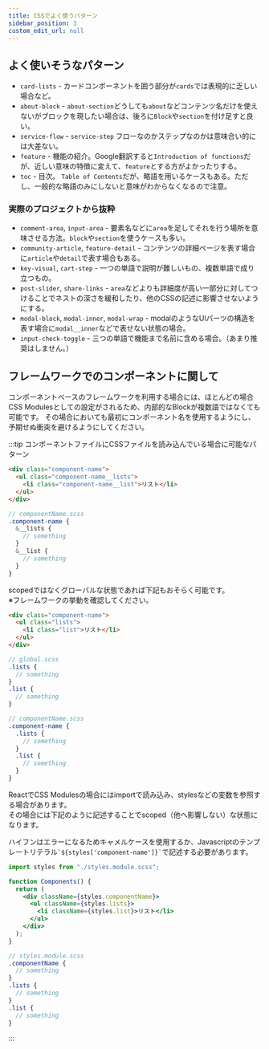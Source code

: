 ```yaml
---
title: CSSでよく使うパターン
sidebar_position: 3
custom_edit_url: null
---
```


## よく使いそうなパターン

- `card-lists` - カードコンポーネントを囲う部分が`cards`では表現的に乏しい場合など。
- `about-block` - `about-section`どうしても`about`などコンテンツ名だけを使えないがブロックを現したい場合は、後ろに`Block`や`section`を付け足すと良い。
- `service-flow` - `service-step` フローなのかステップなのかは意味合い的には大差ない。
- `feature` - 機能の紹介。Google翻訳すると`Introduction of functions`だが、近しい意味の特徴に変えて、`feature`とする方がよかったりする。
- `toc` - 目次。 `Table of Contents`だが、略語を用いるケースもある。ただし、一般的な略語のみにしないと意味がわからなくなるので注意。

### 実際のプロジェクトから抜粋

- `comment-area`, `input-area` - 要素名などに`area`を足してそれを行う場所を意味させる方法。`block`や`section`を使うケースも多い。
- `community-article`, `feature-detail` - コンテンツの詳細ページを表す場合に`article`や`detail`で表す場合もある。
- `key-visual`, `cart-step` - 一つの単語で説明が難しいもの、複数単語で成り立つもの。
- `post-slider`, `share-links` - `area`などよりも詳細度が高い一部分に対してつけることでネストの深さを緩和したり、他のCSSの記述に影響させないようにする。
- `modal-block`, `modal-inner`, `modal-wrap` - modalのようなUIパーツの構造を表す場合に`modal__inner`などで表せない状態の場合。
- `input-check-toggle` - 三つの単語で機能まで名前に含める場合。（あまり推奨はしません。）

## フレームワークでのコンポーネントに関して

コンポーネントベースのフレームワークを利用する場合には、ほとんどの場合CSS Modulesとしての設定がされるため、内部的なBlockが複数語ではなくても可能です。
その場合においても最初にコンポーネント名を使用するようにし、予期せぬ衝突を避けるようにしてください。

:::tip コンポーネントファイルにCSSファイルを読み込んでいる場合に可能なパターン

```html
<div class="component-name">
  <ul class="component-name__lists">
    <li class="component-name__list">リスト</li>
  </ul>
</div>
```

```scss
// componentName.scss
.component-name {
  &__lists {
    // something
  }
  &__list {
    // something
  }
}
```

scopedではなくグローバルな状態であれば下記もおそらく可能です。  
※フレームワークの挙動を確認してください。

```html
<div class="component-name">
  <ul class="lists">
    <li class="list">リスト</li>
  </ul>
</div>
```

```scss
// global.scss
.lists {
  // something
}
.list {
  // something
}

// componentName.scss
.component-name {
  .lists {
    // something
  }
  .list {
    // something
  }
}
```

ReactでCSS Modulesの場合にはimportで読み込み、stylesなどの変数を参照する場合があります。  
その場合には下記のように記述することでscoped（他へ影響しない）な状態になります。  
  
ハイフンはエラーになるためキャメルケースを使用するか、Javascriptのテンプレートリテラル`` `${styles['component-name']}` ``で記述する必要があります。  

```jsx
import styles from "./styles.module.scss";

function Components() {
  return (
    <div className={styles.componentName}>
      <ul className={styles.lists}>
        <li className={styles.list}>リスト</li>
      </ul>
    </div>
  );
}

```

```scss
// styles.module.scss
.componentName {
  // something
}
.lists {
  // something
}
.list {
  // something
}
```
:::
